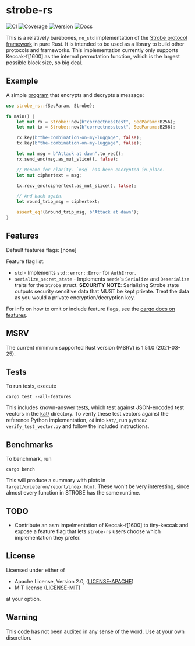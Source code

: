 strobe-rs
=========

[![CI](https://github.com/rozbb/strobe-rs/workflows/CI/badge.svg)](https://github.com/rozbb/strobe-rs/actions)
[![Coverage](https://codecov.io/gh/rozbb/strobe-rs/branch/master/graph/badge.svg)](https://codecov.io/gh/rozbb/strobe-rs)
[![Version](https://img.shields.io/crates/v/strobe-rs.svg)](https://crates.io/crates/strobe-rs)
[![Docs](https://docs.rs/strobe-rs/badge.svg)](https://docs.rs/strobe-rs)

This is a relatively barebones, `no_std` implementation of the [Strobe protocol framework][strobe] in pure Rust. It is intended to be used as a library to build other protocols and frameworks. This implementation currently only supports Keccak-f\[1600\] as the internal permutation function, which is the largest possible block size, so big deal.

[strobe]: https://strobe.sourceforge.io/

Example
-------

A simple [program](examples/basic.rs) that encrypts and decrypts a message:

```rust
use strobe_rs::{SecParam, Strobe};

fn main() {
    let mut rx = Strobe::new(b"correctnesstest", SecParam::B256);
    let mut tx = Strobe::new(b"correctnesstest", SecParam::B256);

    rx.key(b"the-combination-on-my-luggage", false);
    tx.key(b"the-combination-on-my-luggage", false);

    let mut msg = b"Attack at dawn".to_vec();
    rx.send_enc(msg.as_mut_slice(), false);

    // Rename for clarity. `msg` has been encrypted in-place.
    let mut ciphertext = msg;

    tx.recv_enc(ciphertext.as_mut_slice(), false);

    // And back again.
    let round_trip_msg = ciphertext;

    assert_eq!(&round_trip_msg, b"Attack at dawn");
}
```

Features
--------

Default features flags: [none]

Feature flag list:

* `std` - Implements `std::error::Error` for `AuthError`.
* `serialize_secret_state` - Implements `serde`'s `Serialize` and `Deserialize` traits for the `Strobe` struct. **SECURITY NOTE**: Serializing Strobe state outputs security sensitive data that MUST be kept private. Treat the data as you would a private encryption/decryption key.

For info on how to omit or include feature flags, see the [cargo docs on features](https://doc.rust-lang.org/cargo/reference/specifying-dependencies.html#choosing-features).

MSRV
----

The current minimum supported Rust version (MSRV) is 1.51.0 (2021-03-25).

Tests
-----

To run tests, execute

    cargo test --all-features

This includes known-answer tests, which test against JSON-encoded test vectors in the [kat/](kat/) directory. To verify these test vectors against the reference Python implementation, `cd` into `kat/`, run `python2 verify_test_vector.py` and follow the included instructions.

Benchmarks
----------

To benchmark, run

    cargo bench

This will produce a summary with plots in `target/crieteron/report/index.html`. These won't be very interesting, since almost every function in  STROBE has the same runtime.

TODO
----

* Contribute an asm impelmentation of Keccak-f\[1600\] to tiny-keccak and expose a feature flag that lets `strobe-rs` users choose which implementation they prefer.

License
-------

Licensed under either of

 * Apache License, Version 2.0, ([LICENSE-APACHE](LICENSE-APACHE))
 * MIT license ([LICENSE-MIT](LICENSE-MIT))

at your option.

Warning
-------

This code has not been audited in any sense of the word. Use at your own discretion.
